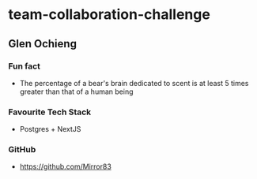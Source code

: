 # team-collaboration-challenge

## Glen Ochieng
### Fun fact
- The percentage of a bear's brain dedicated to scent is at least 5 times greater than that of a human being

### Favourite Tech Stack
- Postgres + NextJS

### GitHub
- https://github.com/Mirror83
